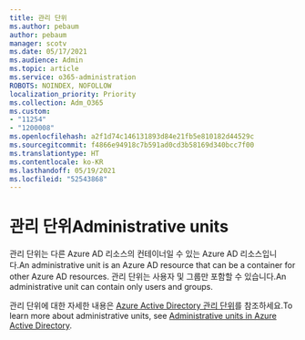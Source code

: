 ```yaml
---
title: 관리 단위
ms.author: pebaum
author: pebaum
manager: scotv
ms.date: 05/17/2021
ms.audience: Admin
ms.topic: article
ms.service: o365-administration
ROBOTS: NOINDEX, NOFOLLOW
localization_priority: Priority
ms.collection: Adm_O365
ms.custom:
- "11254"
- "1200008"
ms.openlocfilehash: a2f1d74c146131893d84e21fb5e810182d44529c
ms.sourcegitcommit: f4866e94918c7b591ad0cd3b58169d340bcc7f00
ms.translationtype: HT
ms.contentlocale: ko-KR
ms.lasthandoff: 05/19/2021
ms.locfileid: "52543868"
---
```

# <a name="administrative-units"></a><span data-ttu-id="99365-102">관리 단위</span><span class="sxs-lookup"><span data-stu-id="99365-102">Administrative units</span></span>

<span data-ttu-id="99365-103">관리 단위는 다른 Azure AD 리소스의 컨테이너일 수 있는 Azure AD 리소스입니다.</span><span class="sxs-lookup"><span data-stu-id="99365-103">An administrative unit is an Azure AD resource that can be a container for other Azure AD resources.</span></span> <span data-ttu-id="99365-104">관리 단위는 사용자 및 그룹만 포함할 수 있습니다.</span><span class="sxs-lookup"><span data-stu-id="99365-104">An administrative unit can contain only users and groups.</span></span>

<span data-ttu-id="99365-105">관리 단위에 대한 자세한 내용은 [Azure Active Directory 관리 단위](/azure/active-directory/roles/administrative-units)를 참조하세요.</span><span class="sxs-lookup"><span data-stu-id="99365-105">To learn more about administrative units, see [Administrative units in Azure Active Directory](/azure/active-directory/roles/administrative-units).</span></span>